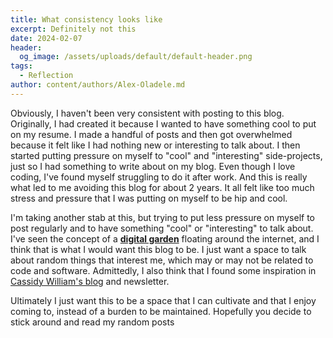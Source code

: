 ```yaml
---
title: What consistency looks like
excerpt: Definitely not this
date: 2024-02-07
header:
  og_image: /assets/uploads/default/default-header.png
tags:
  - Reflection
author: content/authors/Alex-Oladele.md
---
```

Obviously, I haven't been very consistent with posting to this blog. Originally, I had created it because I wanted to have something cool to put on my resume. I made a handful of posts and then got overwhelmed because it felt like I had nothing new or interesting to talk about. I then started putting pressure on myself to "cool" and "interesting" side-projects, just so I had something to write about on my blog. Even though I love coding, I've found myself struggling to do it after work. And this is really what led to me avoiding this blog for about 2 years. It all felt like too much stress and pressure that I was putting on myself to be hip and cool.

I'm taking another stab at this, but trying to put less pressure on myself to post regularly and to have something "cool" or "interesting" to talk about. I've seen the concept of a [**digital garden**](https://maggieappleton.com/garden-history) floating around the internet, and I think that is what I would want this blog to be. I just want a space to talk about random things that interest me, which may or may not be related to code and software. Admittedly, I also think that I found some inspiration in [Cassidy William's blog](https://blog.cassidoo.co/) and newsletter.

Ultimately I just want this to be a space that I can cultivate and that I enjoy coming to, instead of a burden to be maintained. Hopefully you decide to stick around and read my random posts
